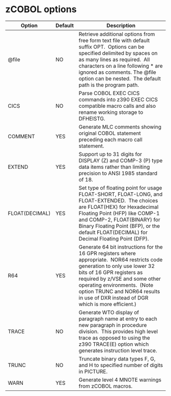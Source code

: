 # zCOBOL options

Option          | Default | Description
----------------|---------|------------
@file           | NO      | Retrieve additional options from free form text file with default suffix OPT.  Options can be specified delimited by spaces on as many lines as required.  All characters on a line following * are ignored as comments. The @file option can be nested.  The default path is the program path.
CICS            | NO      | Parse COBOL EXEC CICS commands into z390 EXEC CICS compatible macro calls and also rename working storage to DFHEISTG.
COMMENT         | YES     | Generate MLC comments showing original COBOL statement preceding each macro call statement.
EXTEND          | YES     | Support up to 31 digits for DISPLAY (Z) and COMP-3 (P) type data items rather than limiting precision to ANSI 1985 standard of 18.
FLOAT(DECIMAL)  | YES     | Set type of floating point for usage FLOAT-SHORT, FLOAT-LONG, and FLOAT-EXTENDED.  The choices are FLOAT(HEX) for Hexadecimal Floating Point (HFP) like COMP-1 and COMP-2, FLOAT(BINARY) for Binary Floating Point (BFP), or the default FLOAT(DECIMAL) for Decimal Floating Point (DFP).
R64             | YES     | Generate 64 bit instructions for the 16 GPR registers where appropriate.  NOR64 restricts code generation to only use lower 32 bits of 16 GPR registers as required by z/VSE and some other operating environments.  (Note option TRUNC and NOR64 results in use of DXR instead of DGR which is more efficient.)
TRACE           | NO      | Generate WTO display of paragraph name at entry to each new paragraph in procedure division.  This provides high level trace as opposed to using the z390 TRACE(E) option which generates instruction level trace.
TRUNC           | NO      | Truncate binary data types F, G, and H to specified number of digits in PICTURE.
WARN            | YES     | Generate level 4 MNOTE warnings from zCOBOL macros.

